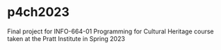 # p4ch2023
Final project for INFO-664-01 Programming for Cultural Heritage course taken at the Pratt Institute in Spring 2023
